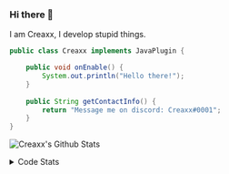 ### Hi there 👋

I am Creaxx, I develop stupid things. 

```java
public class Creaxx implements JavaPlugin {

    public void onEnable() {
        System.out.println("Hello there!");
    }
    
    public String getContactInfo() {
        return "Message me on discord: Creaxx#0001";
    }
}
```

![Creaxx's Github Stats](https://github-readme-stats.vercel.app/api?username=CreaxxOG&show_icons=true&theme=dark&count_private=true)

<details>
  <summary>Code Stats</summary>

<!--START_SECTION:waka-->
![Code Time](http://img.shields.io/badge/Code%20Time-1%2C443%20hrs%2045%20mins-blue)

![Lines of code](https://img.shields.io/badge/From%20Hello%20World%20I%27ve%20Written-791.1%20thousand%20lines%20of%20code-blue)

**🐱 My GitHub Data** 

> 📦 104.5 kB Used in GitHub's Storage 
 > 
> 🏆 2,768 Contributions in the Year 2023
 > 
> 🚫 Not Opted to Hire
 > 
> 📜 4 Public Repositories 
 > 
> 🔑 4 Private Repositories 
 > 
**I'm a Night 🦉** 

```text
🌞 Morning                459 commits         ██░░░░░░░░░░░░░░░░░░░░░░░   06.99 % 
🌆 Daytime                2722 commits        ██████████░░░░░░░░░░░░░░░   41.48 % 
🌃 Evening                3211 commits        ████████████░░░░░░░░░░░░░   48.93 % 
🌙 Night                  170 commits         █░░░░░░░░░░░░░░░░░░░░░░░░   02.59 % 
```
📅 **I'm Most Productive on Saturday** 

```text
Monday                   827 commits         ███░░░░░░░░░░░░░░░░░░░░░░   12.60 % 
Tuesday                  914 commits         ███░░░░░░░░░░░░░░░░░░░░░░   13.93 % 
Wednesday                965 commits         ████░░░░░░░░░░░░░░░░░░░░░   14.71 % 
Thursday                 1026 commits        ████░░░░░░░░░░░░░░░░░░░░░   15.64 % 
Friday                   628 commits         ██░░░░░░░░░░░░░░░░░░░░░░░   09.57 % 
Saturday                 1101 commits        ████░░░░░░░░░░░░░░░░░░░░░   16.78 % 
Sunday                   1101 commits        ████░░░░░░░░░░░░░░░░░░░░░   16.78 % 
```


📊 **This Week I Spent My Time On** 

```text
💬 Programming Languages: 
Java                     10 hrs 14 mins      █████████████████████░░░░   82.89 % 
Kotlin                   53 mins             ██░░░░░░░░░░░░░░░░░░░░░░░   07.25 % 
Gradle                   24 mins             █░░░░░░░░░░░░░░░░░░░░░░░░   03.26 % 
Groovy                   20 mins             █░░░░░░░░░░░░░░░░░░░░░░░░   02.75 % 
XML                      20 mins             █░░░░░░░░░░░░░░░░░░░░░░░░   02.72 % 

🔥 Editors: 
IntelliJ                 12 hrs 21 mins      █████████████████████████   100.00 % 
```

**I Mostly Code in Java** 

```text
Java                     59 repos            ███████████████████░░░░░░   75.64 % 
Kotlin                   10 repos            ███░░░░░░░░░░░░░░░░░░░░░░   12.82 % 
TypeScript               4 repos             █░░░░░░░░░░░░░░░░░░░░░░░░   05.13 % 
CSS                      2 repos             █░░░░░░░░░░░░░░░░░░░░░░░░   02.56 % 
EJS                      1 repo              ░░░░░░░░░░░░░░░░░░░░░░░░░   01.28 % 
```




 Last Updated on 16/08/2023 06:23:40 UTC
<!--END_SECTION:waka-->
</details>
